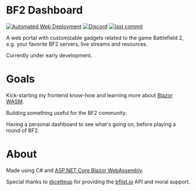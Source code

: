 # BF2 Dashboard

[![Automated Web Deployment](https://img.shields.io/github/workflow/status/TwitchPlaysBF2/BF2Dashboard/Continuous%20Deployment?label=Automated%20Web%20Deployment&logo=github&style=flat-square)](https://github.com/TwitchPlaysBF2/BF2Dashboard/actions/workflows/Continuous%20Deployment.yaml)
[![Discord](https://img.shields.io/discord/820358321839276052?color=%237289da&label=Discord&logo=discord&logoColor=%237289da&style=flat-square)](https://discord.link/TwitchPlaysBF2)
[![last commit](https://img.shields.io/github/last-commit/TwitchPlaysBF2/BF2Dashboard?logo=git&logoColor=9147FF&style=flat-square)](https://github.com/TwitchPlaysBF2/BF2Dashboard/commits)

A web portal with customizable gadgets related to the game Battlefield 2, e.g. your favorite BF2 servers, live streams and resources.

Currently under early development.

# Goals

Kick-starting my frontend know-how and learning more about [Blazor WASM](https://blazor.net/).

Building something useful for the BF2 community.

Having a personal dashboard to see what's going on, before playing a round of BF2. 

# About

Made using C# and [ASP.NET Core Blazor WebAssembly](https://blazor.net/).

Special thanks to [@cetteup](https://github.com/cetteup) for providing the [bflist.io](https://bflist.io/api-endpoints/battlefield-2/) API and moral support.
